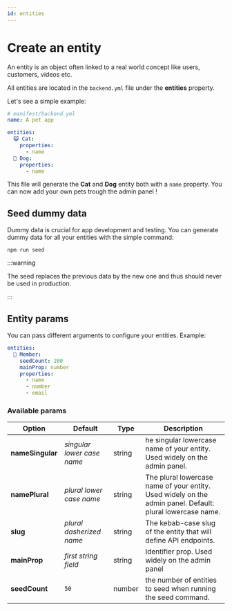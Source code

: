 ```yaml
---
id: entities
---
```


# Create an entity

An entity is an object often linked to a real world concept like users, customers, videos etc.

All entities are located in the `backend.yml` file under the **entities** property.

Let's see a simple example:

```yaml
# manifest/backend.yml
name: A pet app

entities:
  😺 Cat:
    properties:
      - name
  🐶 Dog:
    properties:
      - name
```

This file will generate the **Cat** and **Dog** entity both with a `name` property. You can now add your own pets trough the admin panel !

## Seed dummy data

Dummy data is crucial for app development and testing. You can generate dummy data for all your entities with the simple command:

```
npm run seed
```

:::warning

The seed replaces the previous data by the new one and thus should never be used in production.

:::

## Entity params

You can pass different arguments to configure your entities. Example:

```yaml
entities:
  👤 Member:
    seedCount: 200
    mainProp: number
    properties:
      - name
      - number
      - email
```

### Available params

| Option           | Default                    | Type   | Description                                                                                               |
| ---------------- | -------------------------- | ------ | --------------------------------------------------------------------------------------------------------- |
| **nameSingular** | _singular lower case name_ | string | he singular lowercase name of your entity. Used widely on the admin panel.                                |
| **namePlural**   | _plural lower case name_   | string | The plural lowercase name of your entity. Used widely on the admin panel. Default: plural lowercase name. |
| **slug**         | _plural dasherized name_   | string | The kebab-case slug of the entity that will define API endpoints.                                         |
| **mainProp**     | _first string field_       | string | Identifier prop. Used widely on the admin panel                                                           |
| **seedCount**    | `50`                       | number | the number of entities to seed when running the seed command.                                             |
